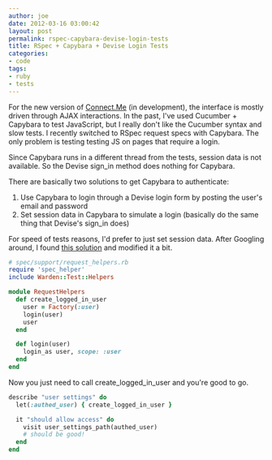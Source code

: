 ```yaml
---
author: joe
date: 2012-03-16 03:00:42
layout: post
permalink: rspec-capybara-devise-login-tests
title: RSpec + Capybara + Devise Login Tests
categories:
- code
tags:
- ruby
- tests
---
```


For the new version of [Connect.Me](http://connect.me) (in development), the interface is mostly driven through AJAX interactions. In the past, I've used Cucumber + Capybara to test JavaScript, but I really don't like the Cucumber syntax and slow tests. I recently switched to RSpec request specs with Capybara. The only problem is testing testing JS on pages that require a login.

Since Capybara runs in a different thread from the tests, session data is not available. So the Devise sign_in method does nothing for Capybara.

There are basically two solutions to get Capybara to authenticate:

1. Use Capybara to login through a Devise login form by posting the user's email and password
2. Set session data in Capybara to simulate a login (basically do the same thing that Devise's sign_in does)


For speed of tests reasons, I'd prefer to just set session data. After Googling around, I found [this solution](http://stackoverflow.com/questions/9144865/rspec-capybara-request-specs-cant-get-devise-to-post-new-user-session) and modified it a bit.

```ruby
# spec/support/request_helpers.rb
require 'spec_helper'
include Warden::Test::Helpers

module RequestHelpers
  def create_logged_in_user
    user = Factory(:user)
    login(user)
    user
  end

  def login(user)
    login_as user, scope: :user
  end
end
```

Now you just need to call create_logged_in_user and you're good to go.

```ruby
describe "user settings" do
  let(:authed_user) { create_logged_in_user }

  it "should allow access" do
    visit user_settings_path(authed_user)
    # should be good!
  end
end
```
